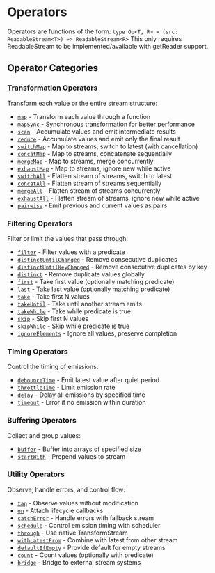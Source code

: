 # Operators 

Operators are functions of the form: 
`type Op<T, R> = (src: ReadableStream<T>) => ReadableStream<R>`
This only requires ReadableStream to be implemented/available with getReader support. 

## Operator Categories

### Transformation Operators
Transform each value or the entire stream structure:
- [`map`](./operators/map.md) - Transform each value through a function
- [`mapSync`](./operators/mapSync.md) - Synchronous transformation for better performance  
- [`scan`](./operators/scan.md) - Accumulate values and emit intermediate results
- [`reduce`](./operators/reduce.md) - Accumulate values and emit only the final result
- [`switchMap`](./operators/switchMap.md) - Map to streams, switch to latest (with cancellation)
- [`concatMap`](./operators/concatMap.md) - Map to streams, concatenate sequentially
- [`mergeMap`](./operators/mergeMap.md) - Map to streams, merge concurrently
- [`exhaustMap`](./operators/exhaustMap.md) - Map to streams, ignore new while active
- [`switchAll`](./operators/switchAll.md) - Flatten stream of streams, switch to latest
- [`concatAll`](./operators/concatAll.md) - Flatten stream of streams sequentially  
- [`mergeAll`](./operators/mergeAll.md) - Flatten stream of streams concurrently
- [`exhaustAll`](./operators/exhaustAll.md) - Flatten stream of streams, ignore new while active
- [`pairwise`](./operators/pairwise.md) - Emit previous and current values as pairs

### Filtering Operators
Filter or limit the values that pass through:
- [`filter`](./operators/filter.md) - Filter values with a predicate
- [`distinctUntilChanged`](./operators/distinctUntilChanged.md) - Remove consecutive duplicates
- [`distinctUntilKeyChanged`](./operators/distinctUntilKeyChanged.md) - Remove consecutive duplicates by key
- [`distinct`](./operators/distinct.md) - Remove duplicate values globally
- [`first`](./operators/first.md) - Take first value (optionally matching predicate)
- [`last`](./operators/last.md) - Take last value (optionally matching predicate)
- [`take`](./operators/take.md) - Take first N values
- [`takeUntil`](./operators/takeUntil.md) - Take until another stream emits
- [`takeWhile`](./operators/takeWhile.md) - Take while predicate is true
- [`skip`](./operators/skip.md) - Skip first N values
- [`skipWhile`](./operators/skipWhile.md) - Skip while predicate is true
- [`ignoreElements`](./operators/ignoreElements.md) - Ignore all values, preserve completion

### Timing Operators
Control the timing of emissions:
- [`debounceTime`](./operators/debounceTime.md) - Emit latest value after quiet period
- [`throttleTime`](./operators/throttleTime.md) - Limit emission rate
- [`delay`](./operators/delay.md) - Delay all emissions by specified time
- [`timeout`](./operators/timeout.md) - Error if no emission within duration

### Buffering Operators
Collect and group values:
- [`buffer`](./operators/buffer.md) - Buffer into arrays of specified size
- [`startWith`](./operators/startWith.md) - Prepend values to stream

### Utility Operators
Observe, handle errors, and control flow:
- [`tap`](./operators/tap.md) - Observe values without modification
- [`on`](./operators/on.md) - Attach lifecycle callbacks
- [`catchError`](./operators/catchError.md) - Handle errors with fallback stream
- [`schedule`](./operators/schedule.md) - Control emission timing with scheduler
- [`through`](./operators/through.md) - Use native TransformStream
- [`withLatestFrom`](./operators/withLatestFrom.md) - Combine with latest from other stream
- [`defaultIfEmpty`](./operators/defaultIfEmpty.md) - Provide default for empty streams
- [`count`](./operators/count.md) - Count values (optionally with predicate)
- [`bridge`](./operators/bridge.md) - Bridge to external stream systems
